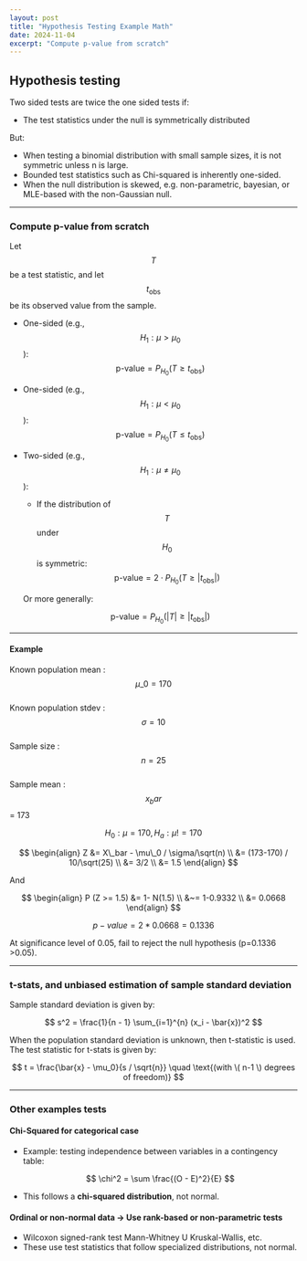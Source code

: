 ```yaml
---
layout: post
title: "Hypothesis Testing Example Math"
date: 2024-11-04
excerpt: "Compute p-value from scratch"
---
```


## Hypothesis testing

Two sided tests are twice the one sided tests if:
- The test statistics under the null is symmetrically distributed

But:
- When testing a binomial distribution with small sample sizes, it is not symmetric unless n is large. 
- Bounded test statistics such as Chi-squared is inherently one-sided.
- When the null distribution is skewed, e.g. non-parametric, bayesian, or MLE-based with the non-Gaussian null.

---

### Compute p-value from scratch

Let $$ T $$ be a test statistic, and let $$ t_{\text{obs}} $$ be its observed value from the sample.  

- One-sided (e.g., $$ H_1: \mu > \mu_0 $$): $$ \text{p-value} = P_{H_0}(T \geq t_{\text{obs}}) $$
- One-sided (e.g., $$ H_1: \mu < \mu_0 $$): $$ \text{p-value} = P_{H_0}(T \leq t_{\text{obs}}) $$
- Two-sided (e.g., $$ H_1: \mu \neq \mu_0 $$):
  - If the distribution of $$ T $$ under $$ H_0 $$ is symmetric:
  $$
  \text{p-value} = 2 \cdot P_{H_0}(T \geq |t_{\text{obs}}|)
  $$

  Or more generally:

  $$
  \text{p-value} = P_{H_0}(|T| \geq |t_{\text{obs}}|)
  $$  

---

#### Example

Known population mean : $$ \mu\_0 = 170 $$  
Known population stdev : $$ \sigma = 10 $$  
Sample size : $$ n = 25 $$  
Sample mean : $$ x_bar $$ = 173  

$$ 
H_0 : \mu = 170, H_a : \mu != 170 
$$  
  
$$
\begin{align}
Z &= X\_bar - \mu\_0 / \sigma/\sqrt(n) \\
&= (173-170) / 10/\sqrt(25) \\
&= 3/2 \\
&= 1.5
\end{align}
$$

And

$$
\begin{align}
P (Z >= 1.5) &= 1- N(1.5) \\
&~= 1-0.9332 \\
&= 0.0668
\end{align}
$$

$$
p-value = 2 * 0.0668 = 0.1336
$$

At significance level of 0.05, fail to reject the null hypothesis (p=0.1336 >0.05).

---

### t-stats, and unbiased estimation of sample standard deviation 

Sample standard deviation is given by:  
  
$$
s^2 = \frac{1}{n - 1} \sum_{i=1}^{n} (x_i - \bar{x})^2
$$

When the population standard deviation is unknown, then t-statistic is used.  
The test statistic for t-stats is given by: 
  
$$
t = \frac{\bar{x} - \mu_0}{s / \sqrt{n}} \quad \text{(with \( n-1 \) degrees of freedom)}
$$

---

### Other examples tests 

#### Chi-Squared for categorical case
- Example: testing independence between variables in a contingency table:  

  $$
  \chi^2 = \sum \frac{(O - E)^2}{E}
  $$
    
- This follows a **chi-squared distribution**, not normal.

#### Ordinal or non-normal data → Use rank-based or non-parametric tests
- Wilcoxon signed-rank test Mann-Whitney U Kruskal-Wallis, etc.
- These use test statistics that follow specialized distributions, not normal.

